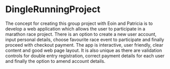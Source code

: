 # DingleRunningProject
The concept for creating this group project with Eoin and Patricia is to develop a web application which allows the user to participate in a marathon race project. There is an option to create a new user account, input personal details, choose favourite race event to participate and finally proceed with checkout payment. The app is interactive, user friendly, clear content and good web page layout. It is also unique as there are validation controls for double entry registration, correct payment details for each user and finally the option to amend account details. 
